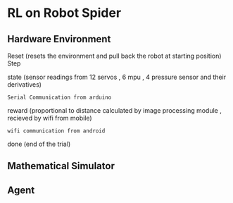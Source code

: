 # RL on Robot Spider

## Hardware Environment

Reset (resets the environment and pull back the robot at starting position)
Step

state (sensor readings from 12 servos , 6 mpu , 4 pressure sensor and their derivatives)

	Serial Communication from arduino

reward (proportional to distance calculated by image processing module , recieved by wifi from mobile)

	wifi communication from android

done (end of the trial)

## Mathematical Simulator
## Agent


	
